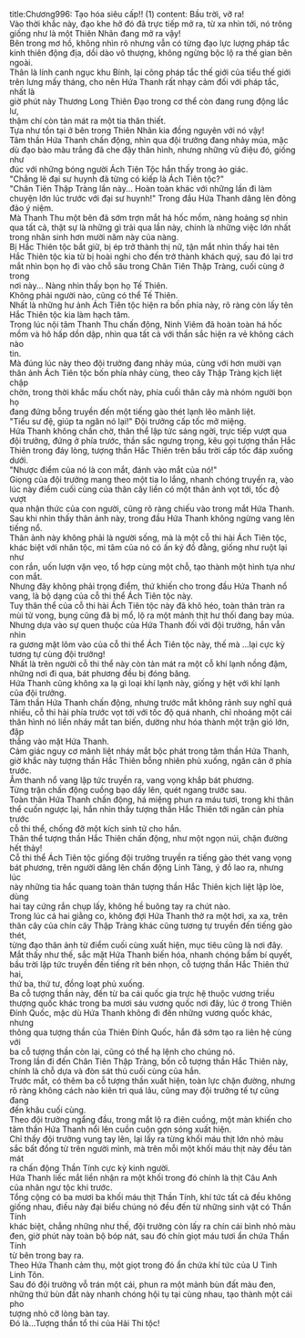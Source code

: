 title:Chương996: Tạo hóa siêu cấp!! (1)
content:
Bầu trời, vỡ ra!<br>Vào thời khắc này, đạo khe hở đó đã trực tiếp mở ra, từ xa nhìn tới, nó trông<br>giống như là một Thiên Nhãn đang mở ra vậy!<br>Bên trong mơ hồ, không nhìn rõ nhưng vẫn có từng đạo lực lượng pháp tắc<br>kinh thiên động địa, dồi dào vô thượng, không ngừng bộc lộ ra thế gian bên<br>ngoài.<br>Thân là lính canh ngục khu Bính, lại cõng pháp tắc thế giới của tiểu thế giới<br>trên lưng mấy tháng, cho nên Hứa Thanh rất nhạy cảm đối với pháp tắc, nhất là<br>giờ phút này Thương Long Thiên Đạo trong cơ thể còn đang rung động lắc lư,<br>thậm chí còn tản mát ra một tia thân thiết.<br>Tựa như tồn tại ở bên trong Thiên Nhãn kia đồng nguyên với nó vậy!<br>Tâm thần Hứa Thanh chấn động, nhìn qua đội trưởng đang nhảy múa, mặc<br>dù đạo bào màu trắng đã che đậy thân hình, nhưng những vũ điệu đó, giống như<br>đúc với những bóng người Ách Tiên Tộc hắn thấy trong ảo giác.<br>"Chẳng lẽ đại sư huynh đã từng có kiếp là Ách Tiên tộc?"<br>"Chân Tiên Thập Tràng lần này... Hoàn toàn khác với những lần đi làm<br>chuyện lớn lúc trước với đại sư huynh!" Trong đầu Hứa Thanh dâng lên đông<br>đảo ý niệm.<br>Mà Thanh Thu một bên đã sớm trợn mắt há hốc mồm, nàng hoảng sợ nhìn<br>qua tất cả, thật sự là những gì trải qua lần này, chính là những việc lớn nhất<br>trong nhân sinh hơn mười năm này của nàng.<br>Bị Hắc Thiên tộc bắt giữ, bị ép trở thành thị nữ, tận mắt nhìn thấy hai tên<br>Hắc Thiên tộc kia từ bị hoài nghi cho đến trở thành khách quý, sau đó lại trơ<br>mắt nhìn bọn họ đi vào chỗ sâu trong Chân Tiên Thập Tràng, cuối cùng ở trong<br>nơi này... Nàng nhìn thấy bọn họ Tế Thiên.<br>Không phải người nào, cũng có thể Tế Thiên.<br>Nhất là những hư ảnh Ách Tiên tộc hiện ra bốn phía này, rõ ràng còn lấy tên<br>Hắc Thiên tộc kia làm hạch tâm.<br>Trong lúc nội tâm Thanh Thu chấn động, Ninh Viêm đã hoàn toàn há hốc<br>mồm và hô hấp dồn dập, nhìn qua tất cả với thần sắc hiện ra vẻ không cách nào<br>tin.<br>Mà đúng lúc này theo đội trưởng đang nhảy múa, cùng với hơn mười vạn<br>thân ảnh Ách Tiên tộc bốn phía nhảy cùng, theo cây Thập Tràng kịch liệt chập<br>chờn, trong thời khắc mấu chốt này, phía cuối thân cây mà nhóm người bọn họ<br>đang đứng bỗng truyền đến một tiếng gào thét lạnh lẽo mãnh liệt.<br>"Tiểu sư đệ, giúp ta ngăn nó lại!" Đội trưởng cấp tốc mở miệng.<br>Hứa Thanh không chần chờ, thân thể lập tức sáng ngời, trực tiếp vượt qua<br>đội trưởng, đứng ở phía trước, thần sắc ngưng trọng, kêu gọi tượng thần Hắc<br>Thiên trong đáy lòng, tượng thần Hắc Thiên trên bầu trời cấp tốc đáp xuống<br>dưới.<br>"Nhược điểm của nó là con mắt, đánh vào mắt của nó!"<br>Giọng của đội trưởng mang theo một tia lo lắng, nhanh chóng truyền ra, vào<br>lúc này điểm cuối cùng của thân cây liền có một thân ảnh vọt tới, tốc độ vượt<br>qua nhận thức của con người, cũng rõ ràng chiếu vào trong mắt Hứa Thanh.<br>Sau khi nhìn thấy thân ảnh này, trong đầu Hứa Thanh không ngừng vang lên<br>tiếng nổ.<br>Thân ảnh này không phải là người sống, mà là một cỗ thi hài Ách Tiên tộc,<br>khác biệt với nhân tộc, mi tâm của nó có ấn ký đồ đằng, giống như ruột lại như<br>con rắn, uốn lượn vặn vẹo, tổ hợp cùng một chỗ, tạo thành một hình tựa như<br>con mắt.<br>Nhưng đây không phải trọng điểm, thứ khiến cho trong đầu Hứa Thanh nổ<br>vang, là bộ dạng của cỗ thi thể Ách Tiên tộc này.<br>Tuy thân thể của cỗ thi hài Ách Tiên tộc này đã khô héo, toàn thân tràn ra<br>mùi tử vong, bụng cũng đã bị mổ, lộ ra một mảnh thịt hư thối đang bay múa.<br>Nhưng dựa vào sự quen thuộc của Hứa Thanh đối với đội trưởng, hắn vẫn nhìn<br>ra gương mặt lõm vào của cỗ thi thể Ách Tiên tộc này, thế mà …lại cực kỳ<br>tương tự cùng đội trưởng!<br>Nhất là trên người cỗ thi thể này còn tản mát ra một cỗ khí lạnh nồng đậm,<br>những nơi đi qua, bát phương đều bị đóng băng.<br>Hứa Thanh cũng không xa lạ gì loại khí lạnh này, giống y hệt với khí lạnh<br>của đội trưởng.<br>Tâm thần Hứa Thanh chấn động, nhưng trước mắt không rảnh suy nghĩ quá<br>nhiều, cỗ thi hài phía trước vọt tới với tốc độ quá nhanh, chỉ nhoáng một cái<br>thân hình nó liền nháy mắt tan biến, dường như hóa thành một trận gió lớn, đập<br>thẳng vào mặt Hứa Thanh.<br>Cảm giác nguy cơ mãnh liệt nháy mắt bộc phát trong tâm thần Hứa Thanh,<br>giờ khắc này tượng thần Hắc Thiên bỗng nhiên phủ xuống, ngăn cản ở phía<br>trước.<br>Âm thanh nổ vang lập tức truyền ra, vang vọng khắp bát phương.<br>Từng trận chấn động cuồng bạo dấy lên, quét ngang trước sau.<br>Toàn thân Hứa Thanh chấn động, há miệng phun ra máu tươi, trong khi thân<br>thể cuốn ngược lại, hắn nhìn thấy tượng thần Hắc Thiên tới ngăn cản phía trước<br>cỗ thi thể, chống đỡ một kích sinh tử cho hắn.<br>Thân thể tượng thần Hắc Thiên chấn động, như một ngọn núi, chặn đường<br>hết thảy!<br>Cỗ thi thể Ách Tiên tộc giống đội trưởng truyền ra tiếng gào thét vang vọng<br>bát phương, trên người dâng lên chấn động Linh Tàng, ý đồ lao ra, nhưng lúc<br>này những tia hắc quang toàn thân tượng thần Hắc Thiên kịch liệt lập lòe, dùng<br>hai tay cứng rắn chụp lấy, không hề buông tay ra chút nào.<br>Trong lúc cả hai giằng co, không đợi Hứa Thanh thở ra một hơi, xa xa, trên<br>thân cây của chín cây Thập Tràng khác cũng tương tự truyền đến tiếng gào thét,<br>từng đạo thân ảnh từ điểm cuối cùng xuất hiện, mục tiêu cũng là nơi đây.<br>Mắt thấy như thế, sắc mặt Hứa Thanh biến hóa, nhanh chóng bấm bí quyết,<br>bầu trời lập tức truyền đến tiếng rít bén nhọn, cỗ tượng thần Hắc Thiên thứ hai,<br>thứ ba, thứ tư, đồng loạt phủ xuống.<br>Ba cỗ tượng thần này, đến từ ba cái quốc gia trực hệ thuộc vương triều<br>thượng quốc khác trong ba mươi sáu vương quốc nơi đây, lúc ở trong Thiên<br>Đính Quốc, mặc dù Hứa Thanh không đi đến những vương quốc khác, nhưng<br>thông qua tượng thần của Thiên Đính Quốc, hắn đã sớm tạo ra liên hệ cùng với<br>ba cỗ tượng thần còn lại, cũng có thể hạ lệnh cho chúng nó.<br>Trong lần đi đến Chân Tiên Thập Tràng, bốn cỗ tượng thần Hắc Thiên này,<br>chính là chỗ dựa và đòn sát thủ cuối cùng của hắn.<br>Trước mắt, có thêm ba cỗ tượng thần xuất hiện, toàn lực chặn đường, nhưng<br>rõ ràng không cách nào kiên trì quá lâu, cũng may đội trưởng tế tự cũng đang<br>đến khâu cuối cùng.<br>Theo đội trưởng ngẩng đầu, trong mắt lộ ra điên cuồng, một màn khiến cho<br>tâm thần Hứa Thanh nổi lên cuồn cuộn gợn sóng xuất hiện.<br>Chỉ thấy đội trưởng vung tay lên, lại lấy ra từng khối máu thịt lớn nhỏ màu<br>sắc bất đồng từ trên người mình, mà trên mỗi một khối máu thịt này đều tản mát<br>ra chấn động Thần Tính cực kỳ kinh người.<br>Hứa Thanh liếc mắt liền nhận ra một khối trong đó chính là thịt Câu Anh<br>của nhân ngư tộc khi trước.<br>Tổng cộng có ba mươi ba khối máu thịt Thần Tính, khí tức tất cả đều không<br>giống nhau, điều này đại biểu chúng nó đều đến từ những sinh vật có Thần Tính<br>khác biệt, chẳng những như thế, đội trưởng còn lấy ra chín cái bình nhỏ màu<br>đen, giờ phút này toàn bộ bóp nát, sau đó chín giọt máu tươi ẩn chứa Thần Tính<br>từ bên trong bay ra.<br>Theo Hứa Thanh cảm thụ, một giọt trong đó ẩn chứa khí tức của U Tinh<br>Linh Tôn.<br>Sau đó đội trưởng vỗ trán một cái, phun ra một mảnh bùn đất màu đen,<br>những thứ bùn đất này nhanh chóng hội tụ tại cùng nhau, tạo thành một cái pho<br>tượng nhỏ cỡ lòng bàn tay.<br>Đó là...Tượng thần tổ thi của Hải Thi tộc!